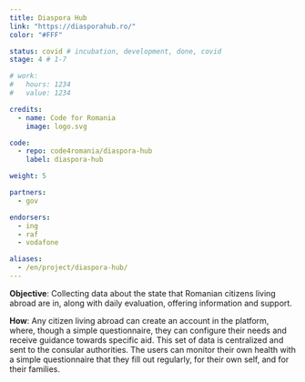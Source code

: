```yaml
---
title: Diaspora Hub
link: "https://diasporahub.ro/"
color: "#FFF"

status: covid # incubation, development, done, covid
stage: 4 # 1-7

# work:
#   hours: 1234
#   value: 1234

credits:
  - name: Code for Romania
    image: logo.svg

code:
  - repo: code4romania/diaspora-hub
    label: diaspora-hub

weight: 5

partners:
  - gov

endorsers:
  - ing
  - raf
  - vodafone

aliases:
  - /en/project/diaspora-hub/
---
```


**Objective**: Collecting data about the state that Romanian citizens living abroad are in, along with daily evaluation, offering information and support.

**How**: Any citizen living abroad can create an account in the platform, where, though a simple questionnaire, they can configure their needs and receive guidance towards specific aid. This set of data is centralized and sent to the consular authorities. The users can monitor their own health with a simple questionnaire that they fill out regularly, for their own self, and for their families. 
